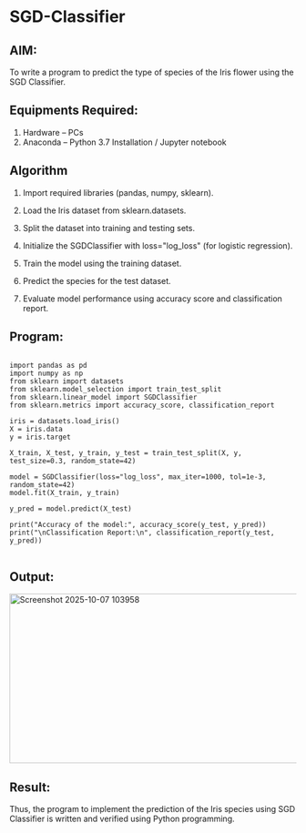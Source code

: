 # SGD-Classifier
## AIM:
To write a program to predict the type of species of the Iris flower using the SGD Classifier.

## Equipments Required:
1. Hardware – PCs
2. Anaconda – Python 3.7 Installation / Jupyter notebook

## Algorithm
1. Import required libraries (pandas, numpy, sklearn).

2. Load the Iris dataset from sklearn.datasets.

3. Split the dataset into training and testing sets.

4. Initialize the SGDClassifier with loss="log_loss" (for logistic regression).

5. Train the model using the training dataset.

6. Predict the species for the test dataset.

7. Evaluate model performance using accuracy score and classification report.

## Program:
```

import pandas as pd
import numpy as np
from sklearn import datasets
from sklearn.model_selection import train_test_split
from sklearn.linear_model import SGDClassifier
from sklearn.metrics import accuracy_score, classification_report

iris = datasets.load_iris()
X = iris.data
y = iris.target

X_train, X_test, y_train, y_test = train_test_split(X, y, test_size=0.3, random_state=42)

model = SGDClassifier(loss="log_loss", max_iter=1000, tol=1e-3, random_state=42)
model.fit(X_train, y_train)

y_pred = model.predict(X_test)

print("Accuracy of the model:", accuracy_score(y_test, y_pred))
print("\nClassification Report:\n", classification_report(y_test, y_pred))


```

## Output:

<img width="722" height="298" alt="Screenshot 2025-10-07 103958" src="https://github.com/user-attachments/assets/30bfae09-370a-485c-866a-22f61c2610ab" />


## Result:
Thus, the program to implement the prediction of the Iris species using SGD Classifier is written and verified using Python programming.
